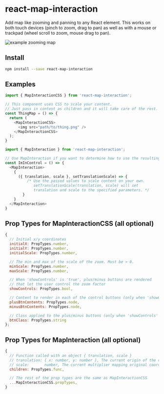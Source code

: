 # react-map-interaction

Add map like zooming and panning to any React element. This works on both touch devices (pinch to zoom, drag to pan) as well as with a mouse or trackpad (wheel scroll to zoom, mouse drag to pan).

![example zooming map](./example.gif)

## Install
```bash
npm install --save react-map-interaction
```

## Examples

```js
import { MapInteractionCSS } from 'react-map-interaction';

// This component uses CSS to scale your content.
// Just pass in content as children and it will take care of the rest.
const ThingMap = () => {
  return (
    <MapInteractionCSS>
      <img src="path/to/thing.png" />
    </MapInteractionCSS>
  );
}
```

```js
import { MapInteraction } from 'react-map-interaction';

// Use MapInteraction if you want to determine how to use the resulting translation.
const ImInControl = () => {
  <MapInteraction>
    {
      ({ translation, scale }, setTranslationScale) => { 
          /* Use the passed values to scale content on your own.
             setTranslationScale(translation, scale) will set
             translation and scale to the specified parameters. */ 
        }
    }
  </MapInteraction>
}
```

## Prop Types for MapInteractionCSS (all optional)
```js
{
  // Initial x/y coordinates
  initialX: PropTypes.number,
  initialY: PropTypes.number,
  initialScale: PropTypes.number,

  // The min and max of the scale of the zoom. Must be > 0.
  minScale: PropTypes.number,
  maxScale: PropTypes.number,

  // When 'showControls' is 'true', plus/minus buttons are rendered
  // that let the user control the zoom factor
  showControls: PropTypes.bool,

  // Content to render in each of the control buttons (only when 'showControls' is 'true')
  plusBtnContents: PropTypes.node,
  minusBtnContents: PropTypes.node,

  // Class applied to the plus/minus buttons (only when 'showControls' is 'true')
  btnClass: PropTypes.string
};
```

## Prop Types for MapInteraction (all optional)
```js
{
  // Function called with an object { translation, scale }
  // translation: { x: number, y: number }, The current origin of the content
  // scale:       number, The current multiplier mapping original coordinates to current coordinates
  children: PropTypes.func,

  // The rest of the prop types are the same as MapInteractionCSS
  ...MapInteractionCSS.propTypes,
}
```

